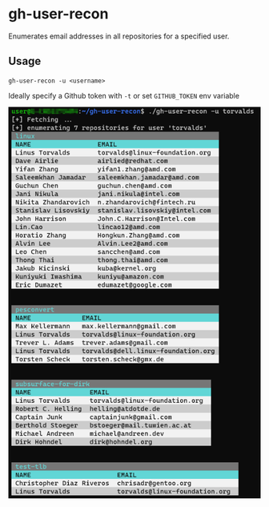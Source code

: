 # gh-user-recon
Enumerates email addresses in all repositories for a specified user.

## Usage
```
gh-user-recon -u <username>
```

Ideally specify a Github token with `-t` or set `GITHUB_TOKEN` env variable 

![](/screenshot.png?raw=true "Screenshot")
